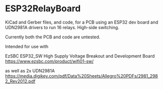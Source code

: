 # ESP32RelayBoard
KiCad and Gerber files, and code, for a PCB using an ESP32 dev board and UDN2981A drivers to run 16 relays.  High-side switching.

Currently both the PCB and code are untested.

Intended for use with

EzSBC ESP32_SW High Supply Voltage Breakout and Development Board
https://www.ezsbc.com/product/wifi01-sw/

as well as 2x UDN2981A
https://media.digikey.com/pdf/Data%20Sheets/Allegro%20PDFs/2981_2982_Rev2012.pdf